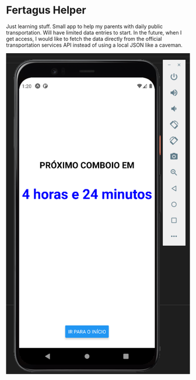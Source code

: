 # Fertagus Helper

Just learning stuff. Small app to help my parents with daily public transportation.
Will have limited data entries to start. In the future, when I get access, I would like to fetch the data directly from the official transportation services API instead of using a local JSON like a caveman.

![screenshot1](screenshot1.png)
